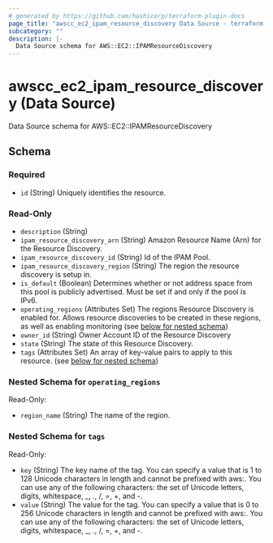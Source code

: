 ```yaml
---
# generated by https://github.com/hashicorp/terraform-plugin-docs
page_title: "awscc_ec2_ipam_resource_discovery Data Source - terraform-provider-awscc"
subcategory: ""
description: |-
  Data Source schema for AWS::EC2::IPAMResourceDiscovery
---
```


# awscc_ec2_ipam_resource_discovery (Data Source)

Data Source schema for AWS::EC2::IPAMResourceDiscovery



<!-- schema generated by tfplugindocs -->
## Schema

### Required

- `id` (String) Uniquely identifies the resource.

### Read-Only

- `description` (String)
- `ipam_resource_discovery_arn` (String) Amazon Resource Name (Arn) for the Resource Discovery.
- `ipam_resource_discovery_id` (String) Id of the IPAM Pool.
- `ipam_resource_discovery_region` (String) The region the resource discovery is setup in.
- `is_default` (Boolean) Determines whether or not address space from this pool is publicly advertised. Must be set if and only if the pool is IPv6.
- `operating_regions` (Attributes Set) The regions Resource Discovery is enabled for. Allows resource discoveries to be created in these regions, as well as enabling monitoring (see [below for nested schema](#nestedatt--operating_regions))
- `owner_id` (String) Owner Account ID of the Resource Discovery
- `state` (String) The state of this Resource Discovery.
- `tags` (Attributes Set) An array of key-value pairs to apply to this resource. (see [below for nested schema](#nestedatt--tags))

<a id="nestedatt--operating_regions"></a>
### Nested Schema for `operating_regions`

Read-Only:

- `region_name` (String) The name of the region.


<a id="nestedatt--tags"></a>
### Nested Schema for `tags`

Read-Only:

- `key` (String) The key name of the tag. You can specify a value that is 1 to 128 Unicode characters in length and cannot be prefixed with aws:. You can use any of the following characters: the set of Unicode letters, digits, whitespace, _, ., /, =, +, and -.
- `value` (String) The value for the tag. You can specify a value that is 0 to 256 Unicode characters in length and cannot be prefixed with aws:. You can use any of the following characters: the set of Unicode letters, digits, whitespace, _, ., /, =, +, and -.


